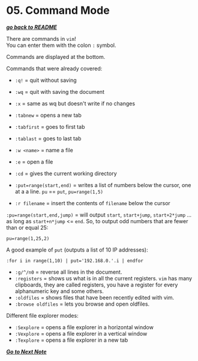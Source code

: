 # 05. Command Mode

[***go back to README***](README.md)

There are commands in `vim`!  
You can enter them with the colon `:` symbol.

Commands are displayed at the bottom.

Commands that were already covered:

- `:q!` = quit without saving
- `:wq` = quit with saving the document
- `:x`  = same as wq but doesn't write if no changes
- `:tabnew` = opens a new tab
- `:tabfirst` = goes to first tab
- `:tablast` = goes to last tab
- `:w <name>` = name a file

- `:e` = open a file
- `:cd` = gives the current working directory
- `:put=range(start,end)` = writes a list of numbers below the cursor, one at a
a line. `pu` == `put`, `pu=range(1,5)`
- `:r filename` = insert the contents of `filename` below the cursor

`:pu=range(start,end,jump)` = will output `start`, `start+jump`, `start+2*jump`
...  as long as `start+n*jump` <= `end`. So, to output odd numbers that are
fewer than or equal 25:

	pu=range(1,25,2)

A good example of `put` (outputs a list of 10 IP addresses):

	:for i in range(1,10) | put='192.168.0.'.i | endfor

- `:g/^/n0` = reverse all lines in the document.
- `:registers` = shows us what is in all the current registers. `vim` has many
  clipboards, they are called registers, you have a register for every 
  alphanumeric key and some others.
- `:oldfiles` = shows files that have been recently edited with vim.
- `:browse oldfiles` = lets you browse and open oldfiles.

Different file explorer modes:

- `:Sexplore` = opens a file explorer in a horizontal window
- `:Vexplore` = opens a file explorer in a vertical window
- `:Texplore` = opens a file explorer in a new tab

[***Go to Next Note***](06-macros.md)
